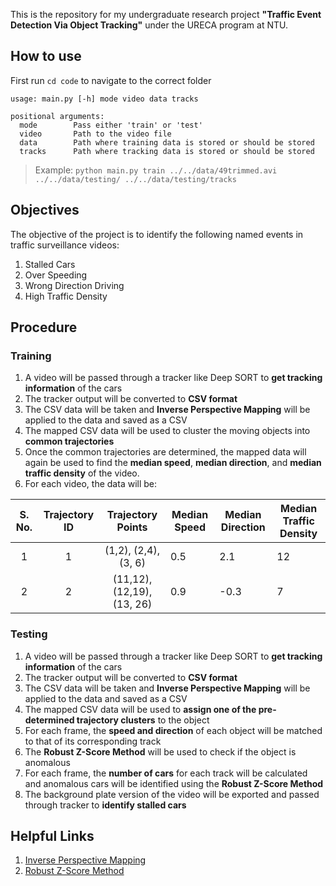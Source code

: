 This is the repository for my undergraduate research project **"Traffic Event Detection Via Object Tracking"** under the URECA program at NTU.

## How to use

First run `cd code` to navigate to the correct folder

```
usage: main.py [-h] mode video data tracks

positional arguments:
  mode        Pass either 'train' or 'test'
  video       Path to the video file
  data        Path where training data is stored or should be stored
  tracks      Path where tracking data is stored or should be stored
```

> Example: `python main.py train ../../data/49trimmed.avi ../../data/testing/ ../../data/testing/tracks`

## Objectives

The objective of the project is to identify the following named events in traffic surveillance videos:

1. Stalled Cars
2. Over Speeding
3. Wrong Direction Driving
4. High Traffic Density

## Procedure

### Training

1. A video will be passed through a tracker like Deep SORT to **get tracking information** of the cars
2. The tracker output will be converted to **CSV format**
3. The CSV data will be taken and **Inverse Perspective Mapping** will be applied to the data and saved as a CSV
4. The mapped CSV data will be used to cluster the moving objects into **common trajectories**
5. Once the common trajectories are determined, the mapped data will again be used to find the **median speed**, **median direction**, and **median traffic density** of the video.
6. For each video, the data will be:

| S. No. | Trajectory ID |     Trajectory Points      | Median Speed | Median Direction | Median Traffic Density |
| :----: | :-----------: | :------------------------: | ------------ | ---------------- | ---------------------- |
|   1    |       1       |    (1,2), (2,4), (3, 6)    | 0.5          | 2.1              | 12                     |
|   2    |       2       | (11,12), (12,19), (13, 26) | 0.9          | -0.3             | 7                      |

### Testing

1. A video will be passed through a tracker like Deep SORT to **get tracking information** of the cars
2. The tracker output will be converted to **CSV format**
3. The CSV data will be taken and **Inverse Perspective Mapping** will be applied to the data and saved as a CSV
4. The mapped CSV data will be used to **assign one of the pre-determined trajectory clusters** to the object
5. For each frame, the **speed and direction** of each object will be matched to that of its corresponding track
6. The **Robust Z-Score Method** will be used to check if the object is anomalous
7. For each frame, the **number of cars** for each track will be calculated and anomalous cars will be identified using the **Robust Z-Score Method**
8. The background plate version of the video will be exported and passed through tracker to **identify stalled cars**

## Helpful Links

1. [Inverse Perspective Mapping](https://zbigatron.com/mapping-camera-coordinates-to-a-2d-floor-plan/)
2. [Robust Z-Score Method](http://colingorrie.github.io/outlier-detection.html#modified-z-score-method)
